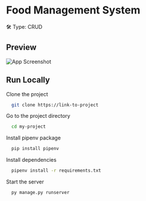 # Food Management System
🛠 Type:
CRUD

## Preview
![App Screenshot](https://res.cloudinary.com/dcgrv6shk/image/upload/v1637741061/mediafiles/images/FMS_cb0bhb.png)


## Run Locally

Clone the project

```bash
  git clone https://link-to-project
```

Go to the project directory

```bash
  cd my-project
```

Install pipenv package

```bash
  pip install pipenv
```

Install dependencies

```bash
  pipenv install -r requirements.txt
```

Start the server

```bash
  py manage.py runserver
```



